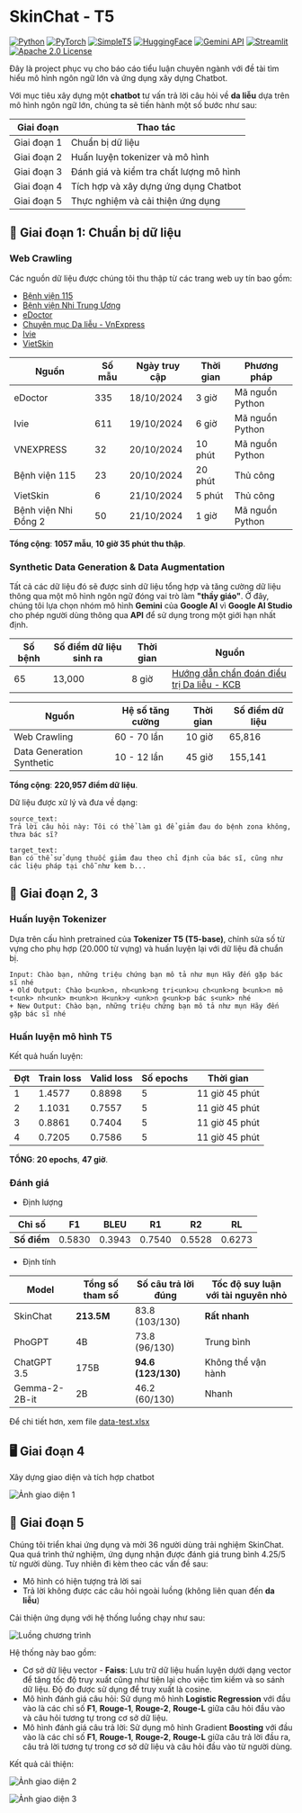 # SkinChat - T5

[![Python](https://img.shields.io/badge/3.10-green?style=flat-square&logo=Python&label=Python&labelColor=green&color=grey)](https://www.python.org/downloads/release/python-3100/)
[![PyTorch](https://img.shields.io/badge/11.8-black?style=flat-square&logo=PyTorch&logoColor=red&label=Torch&labelColor=orange&color=grey)](https://pytorch.org/)
[![SimpleT5](https://img.shields.io/badge/T5%20Base-black?style=flat-square&logo=Google&logoColor=red&label=SimpleT5&labelColor=black&color=grey)](https://pypi.org/project/simplet5/)
[![HuggingFace](https://img.shields.io/badge/transformers-black?style=flat-square&logo=HuggingFace&logoColor=red&label=HuggingFace&labelColor=yellow&color=grey)](https://pypi.org/project/transformers/)
[![Gemini API](https://img.shields.io/badge/Free_API-black?style=flat-square&logo=Google&logoColor=white&label=Gemini&labelColor=blue&color=grey)](https://ai.google.dev/)
[![Streamlit](https://img.shields.io/badge/Streamlit-Application-red?logo=Streamlit&logoColor=Red&labelColor=white)](https://docs.streamlit.io/)
[![Apache 2.0 License](https://img.shields.io/badge/Apache_2.0-blue?style=flat-square&logo=License&logoColor=red&label=License&labelColor=blue&color=grey)](https://www.apache.org/licenses/LICENSE-2.0)

Đây là project phục vụ cho báo cáo tiểu luận chuyên ngành với đề tài tìm hiểu mô hình ngôn ngữ lớn và ứng dụng xây dựng Chatbot.

Với mục tiêu xây dựng một **chatbot** tư vấn trả lời câu hỏi về **da liễu** dựa trên mô hình ngôn ngữ lớn, chúng ta sẽ tiến hành một số bước như sau:

| Giai đoạn | Thao tác |
|-----------|----------|
| Giai đoạn 1 | Chuẩn bị dữ liệu |
| Giai đoạn 2 | Huấn luyện tokenizer và mô hình |
| Giai đoạn 3 | Đánh giá và kiểm tra chất lượng mô hình |
| Giai đoạn 4 | Tích hợp và xây dựng ứng dụng Chatbot |
| Giai đoạn 5 | Thực nghiệm và cải thiện ứng dụng |

## 📄 Giai đoạn 1: Chuẩn bị dữ liệu

### Web Crawling

Các nguồn dữ liệu được chúng tôi thu thập từ các trang web uy tín bao gồm: 

- [Bệnh viện 115](https://benhvien115.com.vn/)
- [Bệnh viện Nhi Trung Ương](http://benhviennhi.org.vn/)
- [eDoctor](https://edoctor.io/)
- [Chuyên mục Da liễu - VnExpress](https://vnexpress.net/suc-khoe/cac-benh/da-lieu)
- [Ivie](https://ivie.vn/)
- [VietSkin](https://www.vietskin.vn/)

| **Nguồn**              | **Số mẫu** | **Ngày truy cập** | **Thời gian**  | **Phương pháp**      |
|-------------------------|------------|-------------------|----------------|-----------------------|
| eDoctor                | 335        | 18/10/2024        | 3 giờ          | Mã nguồn Python      |
| Ivie                   | 611        | 19/10/2024        | 6 giờ          | Mã nguồn Python      |
| VNEXPRESS              | 32         | 20/10/2024        | 10 phút        | Mã nguồn Python      |
| Bệnh viện 115          | 23         | 20/10/2024        | 20 phút        | Thủ công             |
| VietSkin               | 6          | 21/10/2024        | 5 phút         | Thủ công             |
| Bệnh viện Nhi Đồng 2   | 50         | 21/10/2024        | 1 giờ          | Mã nguồn Python      |

**Tổng cộng**: **1057 mẫu**, **10 giờ 35 phút thu thập**.

### Synthetic Data Generation & Data Augmentation

Tất cả các dữ liệu đó sẽ được sinh dữ liệu tổng hợp và tăng cường dữ liệu thông qua một mô hình ngôn ngữ đóng vai trò làm **"thầy giáo"**. Ở đây, chúng tôi lựa chọn nhóm mô hình **Gemini** của **Google AI** vì **Google AI Studio** cho phép người dùng thông qua **API** để sử dụng trong một giới hạn nhất định. 

| **Số bệnh** | **Số điểm dữ liệu sinh ra** | **Thời gian** | **Nguồn** |
|-------------|-------------|-----------------------------|---------------|
| 65          | 13,000                     | 8 giờ         | [Hướng dẫn chẩn đoán điều trị Da liễu - KCB](https://kcb.vn/upload/2005611/20210723/Huong-dan-chan-doan-dieu-tri-Da-lieu.pdf) |

| **Nguồn**                   | **Hệ số tăng cường** | **Thời gian** | **Số điểm dữ liệu** |
|-----------------------------|----------------------|---------------|---------------------|
| Web Crawling               | 60 - 70 lần         | 10 giờ        | 65,816             |
| Data Generation Synthetic  | 10 - 12 lần         | 45 giờ        | 155,141            |

**Tổng cộng**: **220,957 điểm dữ liệu**.

Dữ liệu được xử lý và đưa về dạng:
```
source_text:
Trả lời câu hỏi này: Tôi có thể làm gì để giảm đau do bệnh zona không, thưa bác sĩ?

target_text:
Bạn có thể sử dụng thuốc giảm đau theo chỉ định của bác sĩ, cũng như các liệu pháp tại chỗ như kem b...
```

## 🦾 Giai đoạn 2, 3

### Huấn luyện Tokenizer

Dựa trên cấu hình pretrained của **Tokenizer T5 (T5-base)**, chỉnh sửa số từ vựng cho phụ hợp (20.000 từ vựng) và huấn luyện lại với dữ liệu đã chuẩn bị.

```
Input: Chào bạn, những triệu chứng bạn mô tả như mụn Hãy đến gặp bác sĩ nhé
+ Old Output: Chào b<unk>n, nh<unk>ng tri<unk>u ch<unk>ng b<unk>n mô t<unk> nh<unk> m<unk>n H<unk>y <unk>n g<unk>p bác s<unk> nhé
+ New Output: Chào bạn, những triệu chứng bạn mô tả như mụn Hãy đến gặp bác sĩ nhé
```

### Huấn luyện mô hình T5

Kết quả huấn luyện:

| **Đợt** | **Train loss** | **Valid loss** | **Số epochs** | **Thời gian**      |
|---------|----------------|----------------|---------------|--------------------|
| 1       | 1.4577         | 0.8898         | 5             | 11 giờ 45 phút     |
| 2       | 1.1031         | 0.7557         | 5             | 11 giờ 45 phút     |
| 3       | 0.8861         | 0.7404         | 5             | 11 giờ 45 phút     |
| 4       | 0.7205         | 0.7586         | 5             | 11 giờ 45 phút     |

**TỔNG**: **20 epochs**, **47 giờ**.

### Đánh giá

- Định lượng

| **Chỉ số** | **F1**  | **BLEU** | **R1**   | **R2**   | **RL**   |
|------------|---------|----------|----------|----------|----------|
| **Số điểm** | 0.5830  | 0.3943   | 0.7540   | 0.5528   | 0.6273   |

- Định tính

| **Model**         | **Tổng số tham số** | **Số câu trả lời đúng** | **Tốc độ suy luận với tài nguyên nhỏ** |
|--------------------|---------------------|--------------------------|-----------------------------------------|
| SkinChat          | **213.5M**             | 83.8 (103/130)           | **Rất nhanh**                              |
| PhoGPT            | 4B                 | 73.8 (96/130)            | Trung bình                             |
| ChatGPT 3.5       | 175B               | **94.6 (123/130)**           | Không thể vận hành                     |
| Gemma-2-2B-it     | 2B                 | 46.2 (60/130)            | Nhanh                                  |

Để chi tiết hơn, xem file [data-test.xlsx](/data-test.xlsx)

## 🖥 Giai đoạn 4

Xây dựng giao diện và tích hợp chatbot

![Ảnh giao diện 1](./img/skinchat_interface1.png)

## 🔗 Giai đoạn 5

Chúng tôi triển khai ứng dụng và mời 36 người dùng trải nghiệm SkinChat. Qua quá trình thử nghiệm, ứng dụng nhận được đánh giá trung bình 4.25/5 từ người dùng. Tuy nhiên đi kèm theo các vấn đề sau:
- Mô hình có hiện tượng trả lời sai
- Trả lời không được các câu hỏi ngoài luồng (không liên quan đến **da liễu**)

Cải thiện ứng dụng với hệ thống luồng chạy như sau:

![Luồng chương trình](./img/program_flow.png)

Hệ thống này bao gồm:
-	Cơ sở dữ liệu vector - **Faiss**: Lưu trữ dữ liệu huấn luyện dưới dạng vector để tăng tốc độ truy xuất cũng như tiện lại cho việc tìm kiếm và so sánh dữ liệu. Độ đo được sử dụng để truy xuất là cosine.
-	Mô hình đánh giá câu hỏi: Sử dụng mô hình **Logistic Regression** với đầu vào là các chỉ số **F1**, **Rouge-1**, **Rouge-2**, **Rouge-L** giữa câu hỏi đầu vào và câu hỏi tương tự trong cơ sở dữ liệu.
-	Mô hình đánh giá câu trả lời: Sử dụng mô hình Gradient **Boosting** với đầu vào là các chỉ số **F1**, **Rouge-1**, **Rouge-2**, **Rouge-L** giữa câu trả lời đầu ra, câu trả lời tương tự trong cơ sở dữ liệu và câu hỏi đầu vào từ người dùng.

Kết quả cải thiện:

![Ảnh giao diện 2](./img/skinchat_interface2.png)

![Ảnh giao diện 3](./img/mailsender_interface.png)
